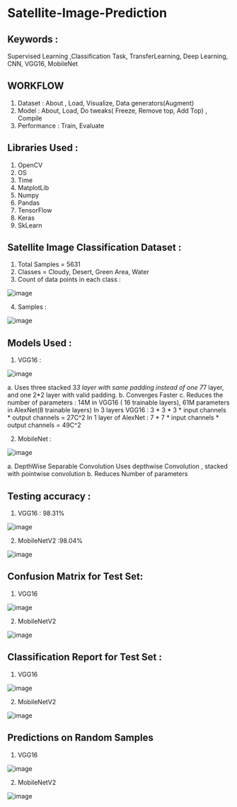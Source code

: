 # Satellite-Image-Prediction

## Keywords : 
  Supervised Learning ,Classification Task, TransferLearning, Deep Learning, CNN, VGG16, MobileNet

## WORKFLOW
1. Dataset : About , Load, Visualize, Data generators(Augment)
2. Model : About, Load, Do tweaks( Freeze, Remove top, Add Top) , Compile
3. Performance : Train, Evaluate

## Libraries Used : 
  1. OpenCV
  2. OS 
  3. Time
  4. MatplotLib 
  5. Numpy
  6. Pandas
  7. TensorFlow
  8. Keras
  9. SkLearn 

## Satellite Image Classification Dataset :
  1. Total Samples = 5631
  2. Classes = Cloudy, Desert, Green Area, Water
  3. Count of data points in each class :
  
  ![image](https://user-images.githubusercontent.com/52949047/181217384-d0790f51-dce2-40cf-87c5-dc3748f9af1b.png)
 
 4. Samples : 
  
  ![image](https://user-images.githubusercontent.com/52949047/181217594-e562bad9-79aa-46fb-9eb4-05de000c2fd7.png)
  
## Models Used : 
  1. VGG16 : 
    
  ![image](https://user-images.githubusercontent.com/52949047/181711116-ff0559e6-4584-4482-b1e2-606b75fcb414.png)
  
  a. Uses three stacked 3*3 layer with same padding instead of one 7*7 layer, and one 2*2 layer       with valid padding.
  b. Converges Faster
  c. Reduces the number of parameters : 14M in VGG16 ( 16 trainable layers), 61M parameters in        AlexNet(8 trainable layers) 
     In 3 layers VGG16 : 3 * 3 * 3 * input channels * output channels = 27C^2
     In 1 layer of AlexNet : 7 * 7 * input channels * output channels = 49C^2
  
  2. MobileNet :
  
  ![image](https://user-images.githubusercontent.com/52949047/181712530-6c73cf8c-a427-42bc-8216-09dc80f62105.png)

  a. DepthWise Separable Convolution 
    Uses depthwise Convolution , stacked with pointwise convolution
  b. Reduces Number of parameters
  
  
    
  
## Testing accuracy : 
 1. VGG16 : 98.31%
 
 ![image](https://user-images.githubusercontent.com/52949047/181220454-01488a66-8fe2-4605-806c-9a518f793d45.png)

 2. MobileNetV2 :98.04% 
 
 ![image](https://user-images.githubusercontent.com/52949047/181220501-f17ccd80-b1b7-4003-9b25-ef456dcbbe01.png)

 ## Confusion Matrix for Test Set:
 1. VGG16
 
  ![image](https://user-images.githubusercontent.com/52949047/181219884-95fc1981-cad8-41d0-a10e-17c810415cb5.png)
  
 2. MobileNetV2
 
 ![image](https://user-images.githubusercontent.com/52949047/181220654-3016a08f-efdf-4c49-a096-6a4c9c1c3135.png)


 ## Classification Report for Test Set : 
 1. VGG16
 
 ![image](https://user-images.githubusercontent.com/52949047/181220029-d2973d42-6c2f-4610-9027-5c49fdb64b18.png)

 2. MobileNetV2
 
  ![image](https://user-images.githubusercontent.com/52949047/181220695-75929d79-21ec-455b-9342-6d03369d2043.png)

  ## Predictions on Random Samples
  1. VGG16
  
  ![image](https://user-images.githubusercontent.com/52949047/181220265-445c4c9b-2e94-4073-a972-3aaffb6afe30.png)
  
  2. MobileNetV2
  
  ![image](https://user-images.githubusercontent.com/52949047/181220568-a393c6c4-ad4d-4eb6-9bd2-6246f6be261b.png)

  
